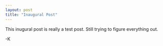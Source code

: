 ```yaml
---
layout: post
title: "Inaugural Post"
---
```


This inugural post is really a test post. Still trying to figure everything out.

-K
